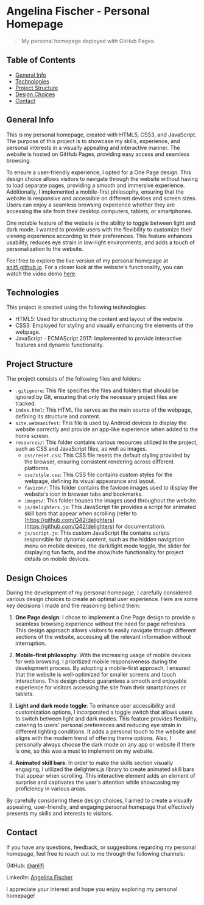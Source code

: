 # Angelina Fischer - Personal Homepage
> My personal homepage deployed with GitHub Pages.

## Table of Contents
* [General Info](#general-info)
* [Technologies](#technologies)
* [Project Structure](#project-structure)
* [Design Choices](#design-choices)
* [Contact](#contact)

## General Info
This is my personal homepage, created with HTML5, CSS3, and JavaScript. The purpose of this project is to showcase my skills, experience, and personal interests in a visually appealing and interactive manner. The website is hosted on GitHub Pages, providing easy access and seamless browsing.

To ensure a user-friendly experience, I opted for a One Page design. This design choice allows visitors to navigate through the website without having to load separate pages, providing a smooth and immersive experience. Additionally, I implemented a mobile-first philosophy, ensuring that the website is responsive and accessible on different devices and screen sizes. Users can enjoy a seamless browsing experience whether they are accessing the site from their desktop computers, tablets, or smartphones.

One notable feature of the website is the ability to toggle between light and dark mode. I wanted to provide users with the flexibility to customize their viewing experience according to their preferences. This feature enhances usability, reduces eye strain in low-light environments, and adds a touch of personalization to the website.

Feel free to explore the live version of my personal homepage at [anlifi.github.io](https://anlifi.github.io/). For a closer look at the website's functionality, you can watch the video demo [here](https://youtu.be/81m6x85OdnU).

## Technologies
This project is created using the following technologies:

* HTML5: Used for structuring the content and layout of the website.
* CSS3: Employed for styling and visually enhancing the elements of the webpage.
* JavaScript - ECMAScript 2017: Implemented to provide interactive features and dynamic functionality.

## Project Structure
The project consists of the following files and folders:

* `.gitignore`: This file specifies the files and folders that should be ignored by Git, ensuring that only the necessary project files are tracked.
* `index.html`: This HTML file serves as the main source of the webpage, defining its structure and content.
* `site.webmanifest`: This file is used by Android devices to display the website correctly and provide an app-like experience when added to the home screen.
* `resources/`: This folder contains various resources utilized in the project, such as CSS and JavaScript files, as well as images.
  - `css/reset.css`: This CSS file resets the default styling provided by the browser, ensuring consistent rendering across different platforms.
  - `css/style.css`: This CSS file contains custom styles for the webpage, defining its visual appearance and layout.
  - `favicon/`: This folder contains the favicon images used to display the website's icon in browser tabs and bookmarks.
  - `images/`: This folder houses the images used throughout the website.
  - `js/delighters.js`: This JavaScript file provides a script for animated skill bars that appear when scrolling (refer to [https://github.com/Q42/delighters](https://github.com/Q42/delighters) for documentation).
  - `js/script.js`: This custom JavaScript file contains scripts responsible for dynamic content, such as the hidden navigation menu on mobile devices, the dark/light mode toggle, the slider for displaying fun facts, and the show/hide functionality for project details on mobile devices.

## Design Choices
During the development of my personal homepage, I carefully considered various design choices to create an optimal user experience. Here are some key decisions I made and the reasoning behind them:

1. **One Page design**: I chose to implement a One Page design to provide a seamless browsing experience without the need for page refreshes. This design approach allows visitors to easily navigate through different sections of the website, accessing all the relevant information without interruption.

2. **Mobile-first philosophy**: With the increasing usage of mobile devices for web browsing, I prioritized mobile responsiveness during the development process. By adopting a mobile-first approach, I ensured that the website is well-optimized for smaller screens and touch interactions. This design choice guarantees a smooth and enjoyable experience for visitors accessing the site from their smartphones or tablets.

3. **Light and dark mode toggle**: To enhance user accessibility and customization options, I incorporated a toggle switch that allows users to switch between light and dark modes. This feature provides flexibility, catering to users' personal preferences and reducing eye strain in different lighting conditions. It adds a personal touch to the website and aligns with the modern trend of offering theme options. 
Also, I personally always choose the dark mode on any app or website if there is one, so this was a must to implement on my website.

4. **Animated skill bars**: In order to make the skills section visually engaging, I utilized the delighters.js library to create animated skill bars that appear when scrolling. This interactive element adds an element of surprise and captivates the user's attention while showcasing my proficiency in various areas.

By carefully considering these design choices, I aimed to create a visually appealing, user-friendly, and engaging personal homepage that effectively presents my skills and interests to visitors.

## Contact
If you have any questions, feedback, or suggestions regarding my personal homepage, feel free to reach out to me through the following channels:

GitHub: [@anlifi](https://github.com/anlifi)

LinkedIn: [Angelina Fischer](https://www.linkedin.com/in/angelina-fischer-a424111b0/)

I appreciate your interest and hope you enjoy exploring my personal homepage!
